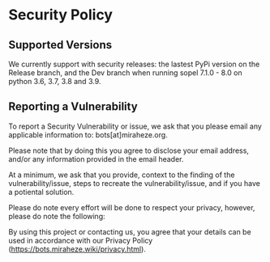 # Security Policy

## Supported Versions

We currently support with security releases: the lastest PyPi version on the Release branch, and the Dev branch when running sopel 7.1.0 - 8.0 on python 3.6, 3.7, 3.8 and 3.9.


## Reporting a Vulnerability


To report a Security Vulnerability or issue, we ask that you please email any applicable information to: bots[at]miraheze.org.

Please note that by doing this you agree to disclose your email address, and/or any information provided in the email header.

At a minimum, we ask that you provide, context to the finding of the vulnerability/issue, steps to recreate the vulnerability/issue, and if you have a potiental solution.

Please do note every effort will be done to respect your privacy, however, please do note the following:

By using this project or contacting us, you agree that your details can be used in accordance with our Privacy Policy (https://bots.miraheze.wiki/privacy.html).
